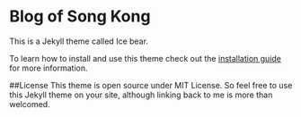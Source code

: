 # Blog of Song Kong
This is a Jekyll theme called Ice bear.

To learn how to install and use this theme check out the [installation guide](http://kongsong.me/blog/ice-bear-jekyll-theme/) for more information.

##License
This theme is open source under MIT License. So feel free to use this Jekyll theme on your site, although linking back to me is more than welcomed.